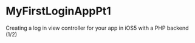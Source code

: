 MyFirstLoginAppPt1
==================

Creating a log in view controller for your app in iOS5 with a PHP backend (1/2)
